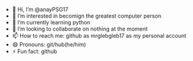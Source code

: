 - 👋 Hi, I’m @anayPSG17
- 👀 I’m interested in becomign the greatest computer person
- 🌱 I’m currently learning python
- 💞️ I’m looking to collaborate on nothing at the moment
- 📫 How to reach me: github as mrglebgleb17 as my personal account
- 😄 Pronouns: git/hub(he/him)
- ⚡ Fun fact: github

